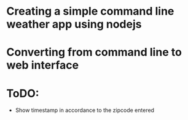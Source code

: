 # Creating a simple command line weather app using nodejs

# Converting from command line to web interface

# ToDO:
* Show timestamp in accordance to the zipcode entered